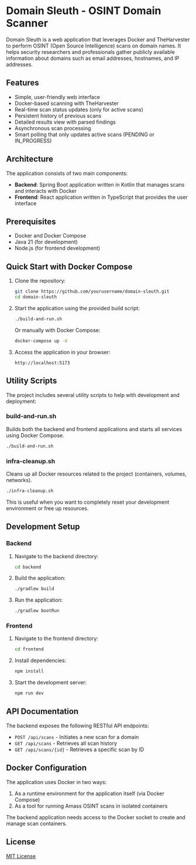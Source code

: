 # Domain Sleuth - OSINT Domain Scanner

Domain Sleuth is a web application that leverages Docker and TheHarvester to perform OSINT (Open Source Intelligence) scans on domain names. It helps security researchers and professionals gather publicly available information about domains such as email addresses, hostnames, and IP addresses.

## Features

- Simple, user-friendly web interface
- Docker-based scanning with TheHarvester
- Real-time scan status updates (only for active scans)
- Persistent history of previous scans
- Detailed results view with parsed findings
- Asynchronous scan processing
- Smart polling that only updates active scans (PENDING or IN_PROGRESS)

## Architecture

The application consists of two main components:

- **Backend**: Spring Boot application written in Kotlin that manages scans and interacts with Docker
- **Frontend**: React application written in TypeScript that provides the user interface

## Prerequisites

- Docker and Docker Compose
- Java 21 (for development)
- Node.js (for frontend development)

## Quick Start with Docker Compose

1. Clone the repository:
   ```bash
   git clone https://github.com/yourusername/domain-sleuth.git
   cd domain-sleuth
   ```

2. Start the application using the provided build script:
   ```bash
   ./build-and-run.sh
   ```

   Or manually with Docker Compose:
   ```bash
   docker-compose up -d
   ```

3. Access the application in your browser:
   ```
   http://localhost:5173
   ```

## Utility Scripts

The project includes several utility scripts to help with development and deployment:

### build-and-run.sh
Builds both the backend and frontend applications and starts all services using Docker Compose.

```bash
./build-and-run.sh
```

### infra-cleanup.sh
Cleans up all Docker resources related to the project (containers, volumes, networks).

```bash
./infra-cleanup.sh
```

This is useful when you want to completely reset your development environment or free up resources.

## Development Setup

### Backend

1. Navigate to the backend directory:
   ```bash
   cd backend
   ```

2. Build the application:
   ```bash
   ./gradlew build
   ```

3. Run the application:
   ```bash
   ./gradlew bootRun
   ```

### Frontend

1. Navigate to the frontend directory:
   ```bash
   cd frontend
   ```

2. Install dependencies:
   ```bash
   npm install
   ```

3. Start the development server:
   ```bash
   npm run dev
   ```

## API Documentation

The backend exposes the following RESTful API endpoints:

- `POST /api/scans` - Initiates a new scan for a domain
- `GET /api/scans` - Retrieves all scan history
- `GET /api/scans/{id}` - Retrieves a specific scan by ID

## Docker Configuration

The application uses Docker in two ways:

1. As a runtime environment for the application itself (via Docker Compose)
2. As a tool for running Amass OSINT scans in isolated containers

The backend application needs access to the Docker socket to create and manage scan containers.

## License

[MIT License](LICENSE)